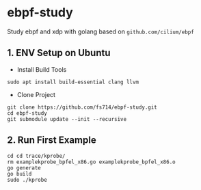 # ebpf-study
Study ebpf and xdp with golang based on `github.com/cilium/ebpf`

## 1. ENV Setup on Ubuntu
- Install Build Tools
```
sudo apt install build-essential clang llvm 
```
- Clone Project
```
git clone https://github.com/fs714/ebpf-study.git
cd ebpf-study
git submodule update --init --recursive
```

## 2. Run First Example
```
cd cd trace/kprobe/
rm examplekprobe_bpfel_x86.go examplekprobe_bpfel_x86.o
go generate
go build
sudo ./kprobe
```
